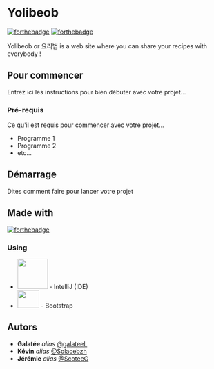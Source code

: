 # Yolibeob

[![forthebadge](https://forthebadge.com/images/badges/powered-by-coffee.svg)](https://forthebadge.com) [![forthebadge](https://forthebadge.com/images/badges/uses-git.svg)](https://forthebadge.com)

Yolibeob or 요리법 is a web site where you can share your recipes with everybody !

## Pour commencer

Entrez ici les instructions pour bien débuter avec votre projet...

### Pré-requis

Ce qu'il est requis pour commencer avec votre projet...

- Programme 1
- Programme 2
- etc...

## Démarrage

Dites comment faire pour lancer votre projet

## Made with
[![forthebadge](https://forthebadge.com/images/badges/made-with-java.svg)](https://forthebadge.com) 

### Using

* [<img src="https://ubuntuhandbook.org/wp-content/uploads/2017/07/intellij-idea-ue-icon.png" width="70" height="70" />](https://www.jetbrains.com/idea) - IntelliJ (IDE)
* [<img src="https://camo.githubusercontent.com/bec2c92468d081617cb3145a8f3d8103e268bca400f6169c3a68dc66e05c971e/68747470733a2f2f76352e676574626f6f7473747261702e636f6d2f646f63732f352e302f6173736574732f6272616e642f626f6f7473747261702d6c6f676f2d736861646f772e706e67" width="50" height="41" />](https://getbootstrap.com/) - Bootstrap

## Autors

* **Galatée** _alias_ [@galateeL](https://github.com/galateeL)
* **Kévin** _alias_ [@Solacebzh](https://github.com/Solacebzh)
* **Jérémie** _alias_ [@ScoteeG](https://github.com/ScoteeG)

